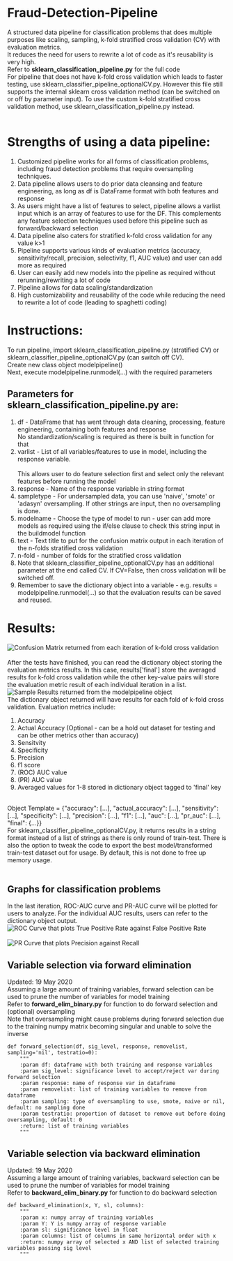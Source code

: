 # Fraud-Detection-Pipeline
A structured data pipeline for classification problems that does multiple purposes like scaling, sampling, k-fold stratified cross validation (CV) with evaluation metrics. <br>
It reduces the need for users to rewrite a lot of code as it's reusability is very high.<br>
Refer to <b>sklearn_classification_pipeline.py</b> for the full code <br>
For pipeline that does not have k-fold cross validation which leads to faster testing, use sklearn_classifier_pipeline_optionalCV.py. However this file still supports the internal sklearn cross validation method (can be switched on or off by parameter input). To use the custom k-fold stratified cross validation method, use sklearn_classification_pipeline.py instead.
<br><br>
# Strengths of using a data pipeline:
1. Customized pipeline works for all forms of classification problems, including fraud detection problems that require oversampling techniques. <br>
2. Data pipeline allows users to do prior data cleansing and feature engineering, as long as df is DataFrame format with both features and response <br>
3. As users might have a list of features to select, pipeline allows a varlist input which is an array of features to use for the DF. This complements any feature selection techniques used before this pipeline such as forward/backward selection <br>
4. Data pipeline also caters for stratified k-fold cross validation for any value k>1 <br>
5. Pipeline supports various kinds of evaluation metrics (accuracy, sensitivity/recall, precision, selectivity, f1, AUC value) and user can add more as required <br>
6. User can easily add new models into the pipeline as required without rerunning/rewriting a lot of code <br>
7. Pipeline allows for data scaling/standardization <br>
8. High customizability and reusability of the code while reducing the need to rewrite a lot of code (leading to spaghetti coding)

# Instructions:
To run pipeline, import sklearn_classification_pipeline.py (stratified CV) or sklearn_classifier_pipeline_optionalCV.py (can switch off CV). <br>
Create new class object modelpipeline() <br>
Next, execute modelpipeline.runmodel(...) with the required parameters <br>

## Parameters for sklearn_classification_pipeline.py are:
1. df - DataFrame that has went through data cleaning, processing, feature engineering, containing both features and response
<br> No standardization/scaling is required as there is built in function for that <br>
2. varlist - List of all variables/features to use in model, including the response variable. <br>
<br> This allows user to do feature selection first and select only the relevant features before running the model <br>
3. response - Name of the response variable in string format <br>
4. sampletype - For undersampled data, you can use 'naive', 'smote' or 'adasyn' oversampling. If other strings are input, then no oversampling is done. <br>
5. modelname - Choose the type of model to run - user can add more models as required using the if/else clause to check this string input in the buildmodel function <br>
6. text - Text title to put for the confusion matrix output in each iteration of the n-folds stratified cross validation <br>
7. n-fold - number of folds for the stratified cross validation <br>
8. Note that sklearn_classifier_pipeline_optionalCV.py has an additional parameter at the end called CV. If CV=False, then cross validation will be switched off. <br>
9. Remember to save the dictionary object into a variable - e.g. results = modelpipeline.runmodel(...) so that the evaluation results can be saved and reused.

# Results:
![Confusion Matrix returned from each iteration of k-fold cross validation](https://github.com/kohjiaxuan/Fraud-Detection-Pipeline/blob/master/Confusion_Matrix.PNG)
<br><br>
After the tests have finished, you can read the dictionary object storing the evaluation metrics results. In this case, results['final'] store the averaged results for k-fold cross validation while the other key-value pairs will store the evaluation metric result of each individual iteration in a list. <br>
![Sample Results returned from the modelpipeline object](https://github.com/kohjiaxuan/Fraud-Detection-Pipeline/blob/master/results.PNG)
<br>
The dictionary object returned will have results for each fold of k-fold cross validation. Evaluation metrics include: <br>
1. Accuracy
2. Actual Accuracy (Optional - can be a hold out dataset for testing and can be other metrics other than accuracy)
3. Sensitvity
4. Specificity
5. Precision
6. f1 score
7. (ROC) AUC value
8. (PR) AUC value
9. Averaged values for 1-8 stored in dictionary object tagged to 'final' key
<br>
Object Template = {"accuracy": [...], "actual_accuracy": [...], "sensitivity": [...], "specificity": [...], 
                          "precision": [...], "f1": [...], "auc": [...], "pr_auc": [...], "final": {...}}
<br>
For sklearn_classifier_pipeline_optionalCV.py, it returns results in a string format instead of a list of strings as there is only round of train-test. There is also the option to tweak the code to export the best model/transformed train-test dataset out for usage. By default, this is not done to free up memory usage. <br><br>

## Graphs for classification problems

In the last iteration, ROC-AUC curve and PR-AUC curve will be plotted for users to analyze. For the individual AUC results, users can refer to the dictionary object output. <br>
![ROC Curve that plots True Positive Rate against False Positive Rate](https://github.com/kohjiaxuan/Fraud-Detection-Pipeline/blob/master/ROC_AUC_Curve.PNG)
<br><br>
![PR Curve that plots Precision against Recall](https://github.com/kohjiaxuan/Fraud-Detection-Pipeline/blob/master/PR_AUC_Curve.PNG)

## Variable selection via forward elimination
Updated: 19 May 2020 <br>
Assuming a large amount of training variables, forward selection can be used to prune the number of variables for model training <br>
Refer to <b>forward_elim_binary.py</b> for function to do forward selection and (optional) oversampling <br>
Note that oversampling might cause problems during forward selection due to the training numpy matrix becoming singular and unable to solve the inverse <br>

```
def forward_selection(df, sig_level, response, removelist, sampling='nil', testratio=0):
    """
    :param df: dataframe with both training and response variables
    :param sig_level: significance level to accept/reject var during forward selection
    :param response: name of response var in dataframe
    :param removelist: list of training variables to remove from dataframe
    :param sampling: type of oversampling to use, smote, naive or nil, default: no sampling done
    :param testratio: proportion of dataset to remove out before doing oversampling, default: 0
    :return: list of training variables
    """
```

## Variable selection via backward elimination
Updated: 19 May 2020 <br>
Assuming a large amount of training variables, backward selection can be used to prune the number of variables for model training <br>
Refer to <b>backward_elim_binary.py</b> for function to do backward selection <br>


```
def backward_elimination(x, Y, sl, columns):
    """
    :param x: numpy array of training variables
    :param Y: Y is numpy array of response variable
    :param sl: significance level in float
    :param columns: list of columns in same horizontal order with x
    :return: numpy array of selected x AND list of selected training variables passing sig level
    """
```

